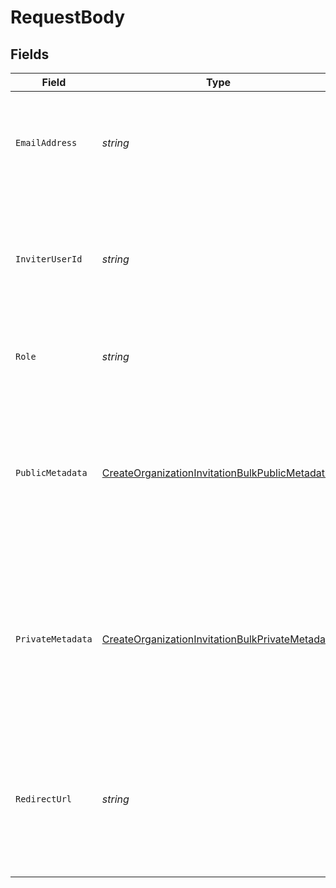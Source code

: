 # RequestBody


## Fields

| Field                                                                                                                                    | Type                                                                                                                                     | Required                                                                                                                                 | Description                                                                                                                              |
| ---------------------------------------------------------------------------------------------------------------------------------------- | ---------------------------------------------------------------------------------------------------------------------------------------- | ---------------------------------------------------------------------------------------------------------------------------------------- | ---------------------------------------------------------------------------------------------------------------------------------------- |
| `EmailAddress`                                                                                                                           | *string*                                                                                                                                 | :heavy_check_mark:                                                                                                                       | The email address of the new member that is going to be invited to the organization                                                      |
| `InviterUserId`                                                                                                                          | *string*                                                                                                                                 | :heavy_minus_sign:                                                                                                                       | The ID of the user that invites the new member to the organization.<br/>Must be an administrator in the organization.                    |
| `Role`                                                                                                                                   | *string*                                                                                                                                 | :heavy_check_mark:                                                                                                                       | The role of the new member in the organization.                                                                                          |
| `PublicMetadata`                                                                                                                         | [CreateOrganizationInvitationBulkPublicMetadata](../../Models/Operations/CreateOrganizationInvitationBulkPublicMetadata.md)              | :heavy_minus_sign:                                                                                                                       | Metadata saved on the organization invitation, read-only from the Frontend API and fully accessible (read/write) from the Backend API.   |
| `PrivateMetadata`                                                                                                                        | [CreateOrganizationInvitationBulkPrivateMetadata](../../Models/Operations/CreateOrganizationInvitationBulkPrivateMetadata.md)            | :heavy_minus_sign:                                                                                                                       | Metadata saved on the organization invitation, fully accessible (read/write) from the Backend API but not visible from the Frontend API. |
| `RedirectUrl`                                                                                                                            | *string*                                                                                                                                 | :heavy_minus_sign:                                                                                                                       | Optional URL that the invitee will be redirected to once they accept the invitation by clicking the join link in the invitation email.   |